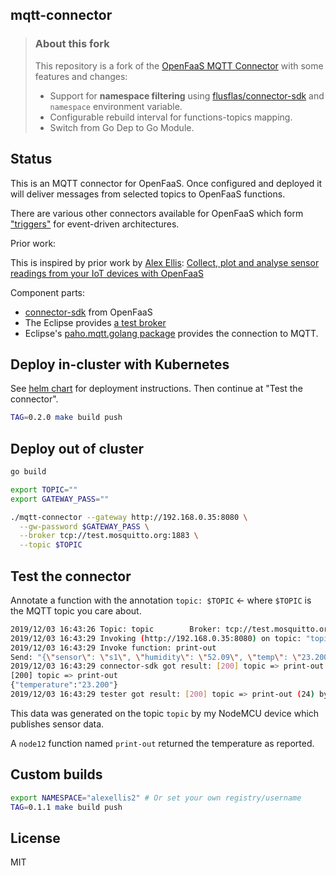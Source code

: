 ## mqtt-connector

> ### About this fork
>
> This repository is a fork of the  [OpenFaaS MQTT Connector](https://github.com/openfaas/mqtt-connector)
> with some features and changes:
> - Support for **namespace filtering** using [flusflas/connector-sdk](https://github.com/flusflas/connector-sdk)
>   and `namespace` environment variable.
> - Configurable rebuild interval for functions-topics mapping.
> - Switch from Go Dep to Go Module.

## Status

This is an MQTT connector for OpenFaaS. Once configured and deployed it will deliver messages from selected topics to OpenFaaS functions.

There are various other connectors available for OpenFaaS which form ["triggers"](https://docs.openfaas.com/reference/triggers/) for event-driven architectures.

Prior work:

This is inspired by prior work by [Alex Ellis](https://www.alexellis.io): [Collect, plot and analyse sensor readings from your IoT devices with OpenFaaS](https://github.com/alexellis/iot-sensors-mqtt-openfaas)

Component parts:

* [connector-sdk](https://github.com/openfaas-incubator/connector-sdk/blob/) from OpenFaaS
* The Eclipse provides [a test broker](https://mosquitto.org)
* Eclipse's [paho.mqtt.golang package](https://github.com/eclipse/paho.mqtt.golang) provides the connection to MQTT.

## Deploy in-cluster with Kubernetes

See [helm chart](chart/mqtt-connector) for deployment instructions. Then continue at "Test the connector".

```sh
TAG=0.2.0 make build push
```

## Deploy out of cluster

```sh
go build

export TOPIC=""
export GATEWAY_PASS=""

./mqtt-connector --gateway http://192.168.0.35:8080 \
  --gw-password $GATEWAY_PASS \
  --broker tcp://test.mosquitto.org:1883 \
  --topic $TOPIC
```

## Test the connector

Annotate a function with the annotation `topic: $TOPIC` <- where `$TOPIC` is the MQTT topic you care about.

```sh
2019/12/03 16:43:26 Topic: topic        Broker: tcp://test.mosquitto.org:1883
2019/12/03 16:43:29 Invoking (http://192.168.0.35:8080) on topic: "topic", value: "{\"sensor\": \"s1\", \"humidity\": \"52.09\", \"temp\": \"23.200\", \"ip\": \"192.168.0.40\", \"vdd33\": \"65535\", \"rssi\": -45}"
2019/12/03 16:43:29 Invoke function: print-out
Send: "{\"sensor\": \"s1\", \"humidity\": \"52.09\", \"temp\": \"23.200\", \"ip\": \"192.168.0.40\", \"vdd33\": \"65535\", \"rssi\": -45}"
2019/12/03 16:43:29 connector-sdk got result: [200] topic => print-out (24) bytes
[200] topic => print-out
{"temperature":"23.200"}
2019/12/03 16:43:29 tester got result: [200] topic => print-out (24) bytes
```

This data was generated on the topic `topic` by my NodeMCU device which publishes sensor data.

A `node12` function named `print-out` returned the temperature as reported.

## Custom builds

```sh
export NAMESPACE="alexellis2" # Or set your own registry/username
TAG=0.1.1 make build push
```

## License

MIT
